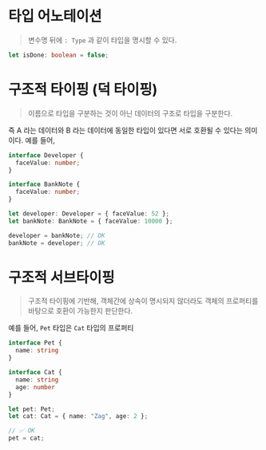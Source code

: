 # 타입 어노테이션

> 변수명 뒤에 `: Type` 과 같이 타입을 명시할 수 있다.

```ts
let isDone: boolean = false;
```

# 구조적 타이핑 (덕 타이핑)

> 이름으로 타입을 구분하는 것이 아닌 데이터의 구조로 타입을 구분한다.

즉 A 라는 데이터와 B 라는 데이터에 동일한 타입이 있다면 서로 호환될 수 있다는 의미이다. 예를 들어,

```ts
interface Developer {
  faceValue: number;
}

interface BankNote {
  faceValue: number;
}

let developer: Developer = { faceValue: 52 };
let bankNote: BankNote = { faceValue: 10000 };

developer = bankNote; // OK
bankNote = developer; // OK
```

# 구조적 서브타이핑

> 구조적 타이핑에 기반해, 객체간에 상속이 명시되지 않더라도 객체의 프로퍼티를 바탕으로 호환이 가능한지 판단한다.

예를 들어, `Pet` 타입은 `Cat` 타입의 프로퍼티

```ts
interface Pet {
  name: string
}

interface Cat {
  name: string
  age: number
}

let pet: Pet;
let cat: Cat = { name: "Zag", age: 2 };

// ✅ OK
pet = cat;
```

